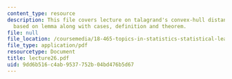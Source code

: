 ```yaml
---
content_type: resource
description: This file covers lecture on talagrand's convex-hull distance inequality
  based on lemma along with cases, definition and theorem.
file: null
file_location: /coursemedia/18-465-topics-in-statistics-statistical-learning-theory-spring-2007/9dd6b516c4ab9537752b04bd476b5d67_lecture26.pdf
file_type: application/pdf
resourcetype: Document
title: lecture26.pdf
uid: 9dd6b516-c4ab-9537-752b-04bd476b5d67
---
```

